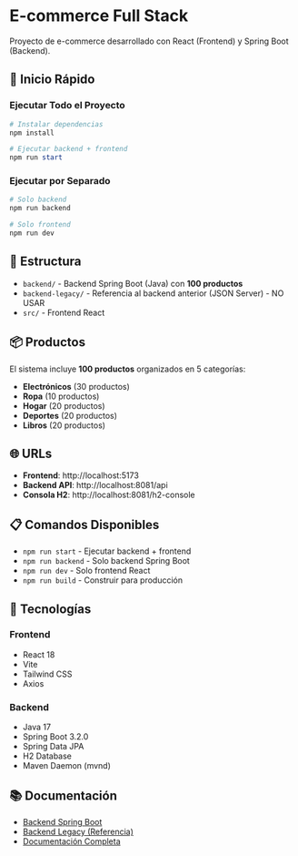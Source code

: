 # E-commerce Full Stack

Proyecto de e-commerce desarrollado con React (Frontend) y Spring Boot (Backend).

## 🚀 Inicio Rápido

### Ejecutar Todo el Proyecto
```powershell
# Instalar dependencias
npm install

# Ejecutar backend + frontend
npm run start
```

### Ejecutar por Separado
```powershell
# Solo backend
npm run backend

# Solo frontend
npm run dev
```

## 📁 Estructura

- `backend/` - Backend Spring Boot (Java) con **100 productos**
- `backend-legacy/` - Referencia al backend anterior (JSON Server) - NO USAR
- `src/` - Frontend React

## 📦 Productos

El sistema incluye **100 productos** organizados en 5 categorías:
- **Electrónicos** (30 productos)
- **Ropa** (10 productos)
- **Hogar** (20 productos)
- **Deportes** (20 productos)
- **Libros** (20 productos)

## 🌐 URLs

- **Frontend**: http://localhost:5173
- **Backend API**: http://localhost:8081/api
- **Consola H2**: http://localhost:8081/h2-console

## 📋 Comandos Disponibles

- `npm run start` - Ejecutar backend + frontend
- `npm run backend` - Solo backend Spring Boot
- `npm run dev` - Solo frontend React
- `npm run build` - Construir para producción

## 🔧 Tecnologías

### Frontend
- React 18
- Vite
- Tailwind CSS
- Axios

### Backend
- Java 17
- Spring Boot 3.2.0
- Spring Data JPA
- H2 Database
- Maven Daemon (mvnd)

## 📚 Documentación

- [Backend Spring Boot](backend/README.md)
- [Backend Legacy (Referencia)](backend-legacy/README.md)
- [Documentación Completa](README-BACKEND.md)